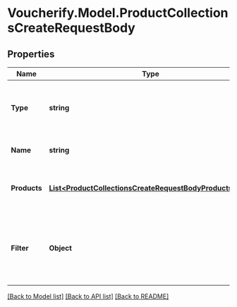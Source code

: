 # Voucherify.Model.ProductCollectionsCreateRequestBody

## Properties

Name | Type | Description | Notes
------------ | ------------- | ------------- | -------------
**Type** | **string** | Show that the product collection is static (manually selected products). | [optional] [default to TypeEnum.STATIC]
**Name** | **string** | Unique user-defined product collection name. | [optional] 
**Products** | [**List&lt;ProductCollectionsCreateRequestBodyProductsItem&gt;**](ProductCollectionsCreateRequestBodyProductsItem.md) | Defines a set of products for a &#x60;STATIC&#x60; product collection type. | [optional] 
**Filter** | **Object** | Defines a set of criteria and boundary conditions for an &#x60;AUTO_UPDATE&#x60; product collection type. | [optional] 

[[Back to Model list]](../../README.md#documentation-for-models) [[Back to API list]](../../README.md#documentation-for-api-endpoints) [[Back to README]](../../README.md)

